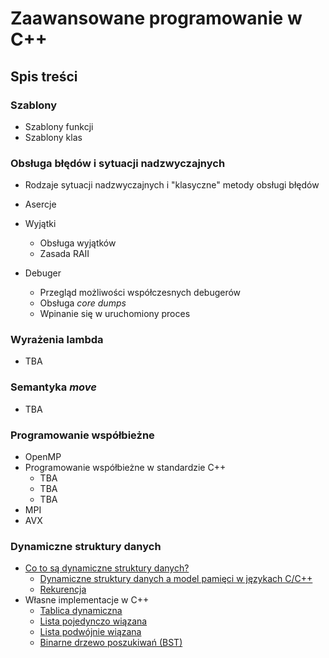 # Zaawansowane programowanie w C++

## Spis treści

### Szablony

- Szablony funkcji
- Szablony klas

### Obsługa błędów i sytuacji nadzwyczajnych 

- Rodzaje sytuacji nadzwyczajnych i "klasyczne" metody obsługi błędów  
- Asercje
- Wyjątki
  - Obsługa wyjątków
  - Zasada RAII

- Debuger
  - Przegląd możliwości współczesnych debugerów
  - Obsługa *core dumps*
  - Wpinanie się w uruchomiony proces


### Wyrażenia lambda

- TBA

### Semantyka *move*

- TBA

### Programowanie współbieżne

- OpenMP
- Programowanie współbieżne w standardzie C++
  - TBA
  - TBA
  - TBA
- MPI
- AVX

### Dynamiczne struktury danych

- [Co to są dynamiczne struktury danych?](./z01-co-to-sa-dynamiczne-struktury-danych.md)
  - [Dynamiczne struktury danych a model pamięci w językach C/C++](./z01-dyn-struct-model-pamieci.md)
  - [Rekurencja](./z01-rekurencja.md)
- Własne implementacje w C++
  - [Tablica dynamiczna](../z01-tablica-dynamiczna.md)
  - [Lista pojedynczo wiązana](./z01-dynamiczna-lista-pojedynczo-wiazana.md)
  - [Lista podwójnie wiązana](./z01-dynamiczna-lista-podwojnie-wiazana.md)
  - [Binarne drzewo poszukiwań (BST)](./z01-bst.md)
